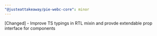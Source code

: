```yaml
---
"@justeattakeaway/pie-webc-core": minor
---
```


[Changed] - Improve TS typings in RTL mixin and provde extendable prop interface for components
